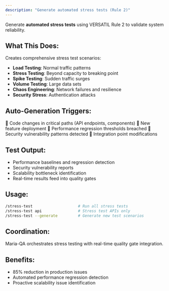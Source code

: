 ```yaml
---
description: "Generate automated stress tests (Rule 2)"
---
```


Generate **automated stress tests** using VERSATIL Rule 2 to validate system reliability.

## What This Does:
Creates comprehensive stress test scenarios:
- **Load Testing**: Normal traffic patterns
- **Stress Testing**: Beyond capacity to breaking point
- **Spike Testing**: Sudden traffic surges
- **Volume Testing**: Large data sets
- **Chaos Engineering**: Network failures and resilience
- **Security Stress**: Authentication attacks

## Auto-Generation Triggers:
🎯 Code changes in critical paths (API endpoints, components)
🎯 New feature deployment
🎯 Performance regression thresholds breached
🎯 Security vulnerability patterns detected
🎯 Integration point modifications

## Test Output:
- Performance baselines and regression detection
- Security vulnerability reports
- Scalability bottleneck identification
- Real-time results feed into quality gates

## Usage:
```bash
/stress-test                    # Run all stress tests
/stress-test api                # Stress test APIs only
/stress-test --generate         # Generate new test scenarios
```

## Coordination:
Maria-QA orchestrates stress testing with real-time quality gate integration.

## Benefits:
- 85% reduction in production issues
- Automated performance regression detection
- Proactive scalability issue identification